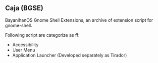 ## Caja (BGSE)

BayanihanOS Gnome Shell Extensions, an archive of extension script for gnome-shell.

Following script are categorize as ff:
- Accessibility
- User Menu
- Application Launcher (Developed separately as Tirador)


